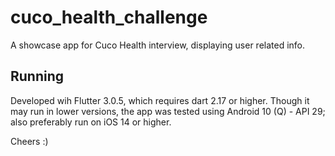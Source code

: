 # cuco_health_challenge

A showcase app for Cuco Health interview, displaying user related info.

## Running

Developed wih Flutter 3.0.5, which requires dart 2.17 or higher.
Though it may run in lower versions, the app was tested using Android 10 (Q) - API 29; also 
preferably run on iOS 14 or higher.

Cheers :)